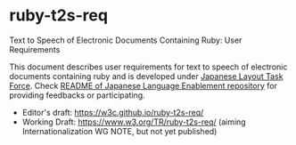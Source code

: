 # ruby-t2s-req

Text to Speech of Electronic Documents Containing Ruby: User Requirements

This document describes user requirements for text to speech of electronic documents containing ruby 
and is developed under [Japanese Layout Task Force](https://www.w3.org/groups/tf/i18n-jlreq). 
Check [README of Japanese Language Enablement repository](https://github.com/w3c/jlreq/blob/gh-pages/README.md) for providing feedbacks or participating.

- Editor's draft: https://w3c.github.io/ruby-t2s-req/
- Working Draft: https://www.w3.org/TR/ruby-t2s-req/ (aiming Internationalization WG NOTE, but not yet published)


